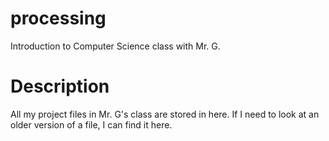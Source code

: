 # processing
Introduction to Computer Science class with Mr. G. 

# Description
All my project files in Mr. G's class are stored in here. If I need to look at an older version of a file, I can find it here.
